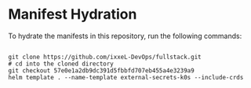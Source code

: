 
# Manifest Hydration

To hydrate the manifests in this repository, run the following commands:

```shell

git clone https://github.com/ixxeL-DevOps/fullstack.git
# cd into the cloned directory
git checkout 57e0e1a2db9dc391d5fbbfd707eb455a4e3239a9
helm template . --name-template external-secrets-k0s --include-crds
```